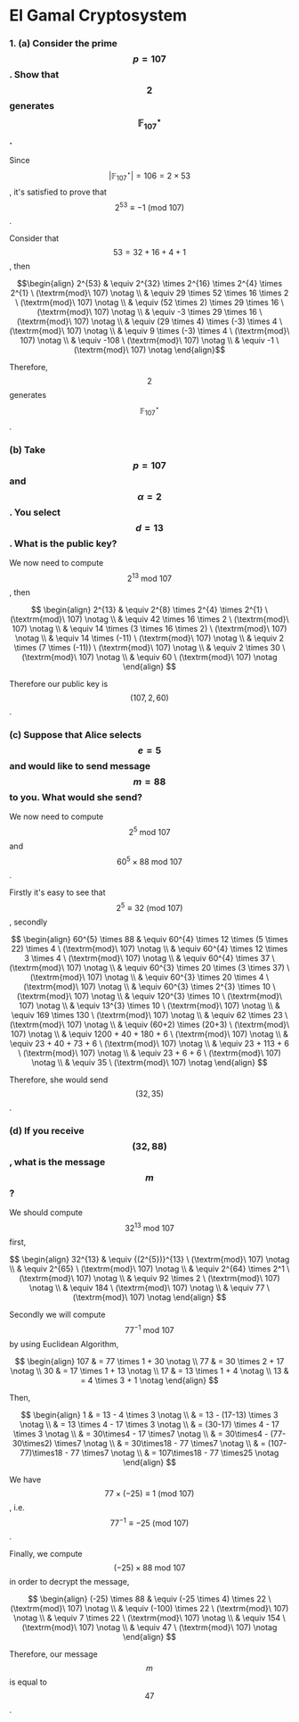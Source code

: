 ﻿# El Gamal Cryptosystem
### 1. (a) Consider the prime $$p = 107$$. Show that $$2$$ generates $$ {\mathbb{F}_{107}}^{\star}$$.
Since $$ |{\mathbb{F}_{107}}^{\star}| = 106 = 2 \times 53 $$,  it's satisfied to prove that
$$ 2^{53} \equiv -1\ (\textrm{mod}\ 107) $$ .

Consider that $$ 53 = 32 + 16 + 4 + 1 $$, then

$$\begin{align} 
    2^{53} & \equiv 2^{32} \times 2^{16} \times 2^{4} \times 2^{1} \ (\textrm{mod}\ 107)
    \notag  \\
    & \equiv 29 \times 52 \times 16 \times 2 \ (\textrm{mod}\ 107) 
    \notag \\
    & \equiv (52 \times 2) \times 29 \times 16 \ (\textrm{mod}\ 107) 
    \notag \\
    & \equiv -3 \times 29 \times 16 \ (\textrm{mod}\ 107) 
    \notag \\
 & \equiv (29 \times 4) \times (-3) \times 4 \ (\textrm{mod}\ 107) 
    \notag \\
 & \equiv 9 \times (-3) \times 4 \ (\textrm{mod}\ 107) 
    \notag \\
 & \equiv -108 \ (\textrm{mod}\ 107) 
\notag \\
& \equiv -1 \ (\textrm{mod}\ 107) 
    \notag
\end{align}$$

Therefore, $$2$$ generates $$ {\mathbb{F}_{107}}^{\star}$$.

### (b) Take $$ p=107 $$ and $$\alpha=2$$. You select $$d=13$$. What is the public key?

We now need to compute $$2^{13} \ \textrm{mod}\ 107  $$, then

$$ \begin{align} 
    2^{13} & \equiv 2^{8} \times 2^{4} \times 2^{1} \ (\textrm{mod}\ 107)
    \notag  \\
    & \equiv 42 \times 16 \times 2 \ (\textrm{mod}\ 107) 
    \notag \\
    & \equiv 14 \times (3 \times 16 \times 2) \ (\textrm{mod}\ 107) 
    \notag \\
    & \equiv 14 \times (-11) \ (\textrm{mod}\ 107) 
    \notag \\
 & \equiv 2 \times (7 \times (-11)) \ (\textrm{mod}\ 107) 
    \notag \\
 & \equiv 2 \times 30 \ (\textrm{mod}\ 107) 
    \notag \\
 & \equiv 60 \ (\textrm{mod}\ 107) 
\notag
\end{align}
$$

Therefore our public key is $$(107, 2, 60)$$.

### \(c\) Suppose that Alice selects $$e = 5$$ and would like to send message $$m = 88$$ to you. What would she send?

We now need to compute $$ 2^{5} \ \textrm{mod}\ 107$$ and $$ 60^{5} \times 88 \ \textrm{mod}\ 107$$. 

Firstly it's easy to see that $$ 2^{5} \equiv 32 \ (\textrm{mod}\ 107) $$, secondly 

$$ 
\begin{align} 
    60^{5} \times 88 & \equiv 60^{4} \times 12 \times (5 \times 22) \times 4 \ (\textrm{mod}\ 107)
    \notag  \\
    & \equiv 60^{4} \times 12 \times 3 \times 4 \ (\textrm{mod}\ 107) 
    \notag \\
    & \equiv 60^{4} \times 37 \ (\textrm{mod}\ 107) 
    \notag \\
    & \equiv 60^{3} \times 20 \times (3 \times 37) \ (\textrm{mod}\ 107) 
    \notag \\
 & \equiv  60^{3} \times 20 \times 4 \ (\textrm{mod}\ 107) 
    \notag \\
 & \equiv 60^{3} \times 2^{3} \times 10 \ (\textrm{mod}\ 107) 
    \notag \\
 & \equiv 120^{3} \times 10 \ (\textrm{mod}\ 107) 
\notag \\
 & \equiv 13^{3} \times 10 \ (\textrm{mod}\ 107) 
    \notag \\
 & \equiv 169 \times 130 \ (\textrm{mod}\ 107) 
    \notag \\
 & \equiv 62 \times 23 \ (\textrm{mod}\ 107) 
    \notag \\
 & \equiv (60+2) \times (20+3) \ (\textrm{mod}\ 107) 
    \notag \\
 & \equiv 1200 + 40 + 180 + 6 \ (\textrm{mod}\ 107) 
    \notag \\
 & \equiv 23 + 40 + 73 + 6 \ (\textrm{mod}\ 107) 
    \notag \\
 & \equiv 23 + 113 + 6 \ (\textrm{mod}\ 107) 
    \notag \\
 & \equiv 23 + 6 + 6 \ (\textrm{mod}\ 107) 
    \notag \\
 & \equiv 35 \ (\textrm{mod}\ 107) 
    \notag
\end{align}
$$

Therefore, she would send $$(32, 35)$$.

### (d) If you receive $$(32, 88)$$, what is the message $$m$$?

We should compute $$32^{13} \ \textrm{mod}\ 107$$ first, 

$$ 
\begin{align} 
    32^{13} & \equiv {(2^{5})}^{13} \ (\textrm{mod}\ 107)
    \notag  \\
    & \equiv 2^{65} \ (\textrm{mod}\ 107) 
    \notag \\
    & \equiv 2^{64} \times 2^1 \ (\textrm{mod}\ 107) 
    \notag \\
    & \equiv 92 \times 2 \ (\textrm{mod}\ 107) 
    \notag \\
 & \equiv 184 \ (\textrm{mod}\ 107) 
    \notag \\
 & \equiv 77 \ (\textrm{mod}\ 107)
    \notag 
\end{align}
$$

Secondly we will compute $$77^{-1} \ \textrm{mod}\ 107$$ by using Euclidean Algorithm, 

$$ 
\begin{align} 
    107 & = 77 \times 1 + 30
    \notag  \\
   77 & = 30 \times 2 + 17
    \notag  \\
    30 & = 17 \times 1 + 13
    \notag  \\
   17 & = 13 \times 1 + 4
    \notag  \\
 13 & = 4 \times 3 + 1
    \notag 
\end{align}
$$

Then, 

$$ 
\begin{align} 
    1 & = 13 - 4 \times 3
    \notag  \\
     & = 13 - (17-13) \times 3
    \notag  \\
     & = 13 \times 4 - 17 \times 3
    \notag  \\
        & = (30-17) \times 4 - 17  \times 3
    \notag  \\
     & = 30\times4 - 17 \times7
    \notag  \\
     & = 30\times4 - (77-30\times2) \times7
    \notag  \\
     & = 30\times18 - 77 \times7
    \notag  \\
     & = (107-77)\times18 - 77 \times7
    \notag  \\
     & = 107\times18 - 77 \times25
\notag
\end{align}
$$

We have $$77 \times (-25) \equiv  1 \ (\textrm{mod}\ 107) $$, i.e. $$77^{-1} \equiv  -25 \ (\textrm{mod}\ 107)$$.

Finally, we compute $$(-25) \times 88 \ \textrm{mod}\ 107$$ in order to decrypt the message, 

$$
\begin{align} 
    (-25) \times 88 & \equiv (-25 \times 4) \times 22 \ (\textrm{mod}\ 107)
    \notag  \\
    & \equiv (-100) \times 22 \ (\textrm{mod}\ 107) 
    \notag \\
    & \equiv 7 \times 22 \ (\textrm{mod}\ 107) 
    \notag \\
    & \equiv 154 \ (\textrm{mod}\ 107) 
    \notag \\
 & \equiv 47 \ (\textrm{mod}\ 107) 
\notag
\end{align}
$$ 

Therefore, our message $$m$$ is equal to $$47$$.
